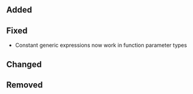 
<!--
 Thanks for the MR! Please add lines describing your changes in the appropriate section

 For example:

## Added
- Added some more fish
## Fixed
 a generic parameter-->

## Added

## Fixed
- Constant generic expressions now work in function parameter types

## Changed

## Removed


